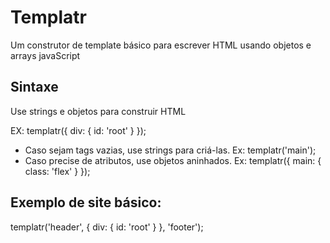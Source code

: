 # Templatr
Um construtor de template básico para escrever HTML usando objetos e arrays javaScript

## Sintaxe 
  Use strings e objetos para construir HTML 

EX: templatr({ div: { id: 'root' } });

* Caso sejam tags vazias, use strings para criá-las. Ex: templatr('main');
* Caso precise de atributos, use objetos aninhados. Ex: templatr({ main: { class: 'flex' } });

## Exemplo de site básico: 
templatr('header', { div: { id: 'root' } }, 'footer');  